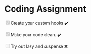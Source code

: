 # Coding Assignment

<input type="checkbox" checked disabled >Create your custom hooks :heavy_check_mark:

<input type="checkbox" checked disabled>Make your code clean. :heavy_check_mark:

<input type="checkbox" disabled>Try out lazy and suspense :x:
